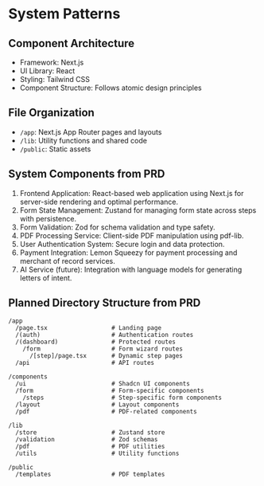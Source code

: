 # System Patterns

## Component Architecture
- Framework: Next.js
- UI Library: React
- Styling: Tailwind CSS
- Component Structure: Follows atomic design principles

## File Organization
- `/app`: Next.js App Router pages and layouts
- `/lib`: Utility functions and shared code
- `/public`: Static assets

## System Components from PRD
1. Frontend Application: React-based web application using Next.js for server-side rendering and optimal performance.
2. Form State Management: Zustand for managing form state across steps with persistence.
3. Form Validation: Zod for schema validation and type safety.
4. PDF Processing Service: Client-side PDF manipulation using pdf-lib.
5. User Authentication System: Secure login and data protection.
6. Payment Integration: Lemon Squeezy for payment processing and merchant of record services.
7. AI Service (future): Integration with language models for generating letters of intent.

## Planned Directory Structure from PRD
```
/app
  /page.tsx                  # Landing page
  /(auth)                    # Authentication routes
  /(dashboard)               # Protected routes
    /form                    # Form wizard routes
      /[step]/page.tsx       # Dynamic step pages
  /api                       # API routes

/components
  /ui                        # Shadcn UI components
  /form                      # Form-specific components
    /steps                   # Step-specific form components
  /layout                    # Layout components
  /pdf                       # PDF-related components

/lib
  /store                     # Zustand store
  /validation                # Zod schemas
  /pdf                       # PDF utilities
  /utils                     # Utility functions

/public
  /templates                 # PDF templates
```
